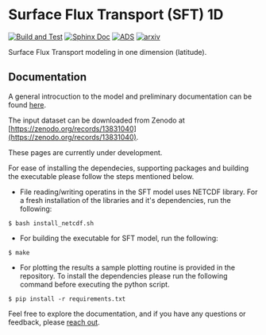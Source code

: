 # Surface Flux Transport (SFT) 1D

[![Build and Test](https://github.com/sr-dash/SFT-1D/actions/workflows/main.yml/badge.svg)](https://github.com/sr-dash/SFT-1D/actions/workflows/main.yml)
[![Sphinx Doc](https://github.com/sr-dash/SFT-1D/actions/workflows/documentation.yml/badge.svg)](https://github.com/sr-dash/SFT-1D/actions/workflows/documentation.yml)
[![ADS](https://img.shields.io/badge/ADS-2024ApJ...975..288D-red.svg)](https://ui.adsabs.harvard.edu/abs/2024ApJ...975..288D)
[![arxiv](http://img.shields.io/badge/arXiv-2409.15233-orange.svg?style=flat)](https://arxiv.org/abs/2409.15233)

Surface Flux Transport modeling in one dimension (latitude).

## Documentation

A general introcuction to the model and preliminary documentation can be found [here](https://sr-dash.github.io/SFT-1D/).

The input dataset can be downloaded from Zenodo at [https://zenodo.org/records/13831040](https://zenodo.org/records/13831040).

These pages are currently under development.

For ease of installing the dependecies, supporting packages and building the executable please follow the steps mentioned below.

- File reading/writing operatins in the SFT model uses NETCDF library. For a fresh installation of the libraries and it's dependencies, run the following:

```shell
$ bash install_netcdf.sh
```

- For building the executable for SFT model, run the following:

```shell
$ make
```

- For plotting the results a sample plotting routine is provided in the repository. To install the dependencies please run the following command before executing the python script.

```shell
$ pip install -r requirements.txt
```

Feel free to explore the documentation, and if you have any questions or feedback, please [reach out](dashs@hawaii.edu).

